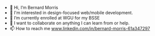 - 👋 Hi, I’m Bernard Morris 
- 👀 I'm interested in design-focused web/mobile development.
- 🌱 I’m currently enrolled at WGU for my BSSE 
- 💞️ I want to collaborate on anything I can learn from or help.
- 📫 How to reach me www.linkedin.com/in/bernard-morris-61a347297

<!---
BPM95/BPM95 is a ✨ special ✨ repository because its `README.md` (this file) appears on your GitHub profile.
You can click the Preview link to take a look at your changes.
--->
